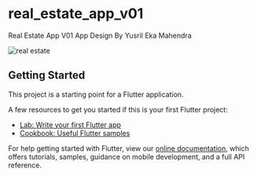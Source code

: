 # real_estate_app_v01

Real Estate App V01 App Design By Yusril Eka Mahendra

![real estate](https://user-images.githubusercontent.com/65325397/116497855-83a29180-a8d2-11eb-952c-5d164b34d22b.png)

## Getting Started

This project is a starting point for a Flutter application.

A few resources to get you started if this is your first Flutter project:

- [Lab: Write your first Flutter app](https://flutter.dev/docs/get-started/codelab)
- [Cookbook: Useful Flutter samples](https://flutter.dev/docs/cookbook)

For help getting started with Flutter, view our
[online documentation](https://flutter.dev/docs), which offers tutorials,
samples, guidance on mobile development, and a full API reference.
